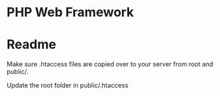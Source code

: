 # PHP Web Framework

<h1>
  Readme
</h1>

Make sure .htaccess files are copied over to your server from root and public/.<br />

Update the root folder in public/.htaccess
